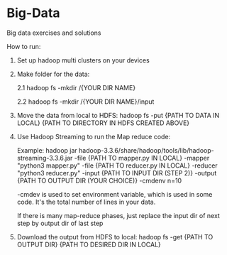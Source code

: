 # Big-Data
Big data exercises and solutions

How to run:
1. Set up hadoop multi clusters on your devices
2. Make folder for the data:

   2.1 hadoop fs -mkdir /{YOUR DIR NAME}

   2.2 hadoop fs -mkdir /{YOUR DIR NAME}/input
   
4. Move the data from local to HDFS: hadoop fs -put {PATH TO DATA IN LOCAL} {PATH TO DIRECTORY IN HDFS CREATED ABOVE}
5. Use Hadoop Streaming to run the Map reduce code:

   Example: hadoop jar hadoop-3.3.6/share/hadoop/tools/lib/hadoop-streaming-3.3.6.jar -file {PATH TO mapper.py IN LOCAL} -mapper "python3 mapper.py" -file {PATH TO reducer.py IN LOCAL} -reducer "python3 reducer.py" -input {PATH TO INPUT DIR (STEP 2)} -output {PATH TO OUTPUT DIR (YOUR CHOICE)} -cmdenv n=10

   -cmdev is used to set environment variable, which is used in some code. It's the total number of lines in your data.

   If there is many map-reduce phases, just replace the input dir of next step by output dir of last step

6. Download the output from HDFS to local: hadoop fs -get {PATH TO OUTPUT DIR} {PATH TO DESIRED DIR IN LOCAL}
